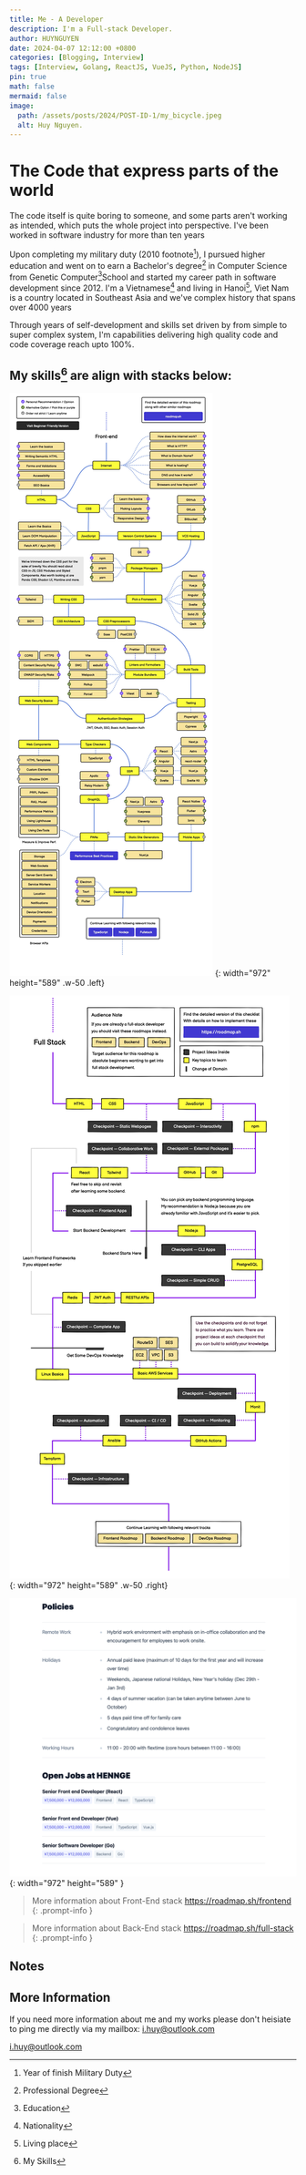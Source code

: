 ```yaml
---
title: Me - A Developer
description: I'm a Full-stack Developer.
author: HUYNGUYEN	
date: 2024-04-07 12:12:00 +0800
categories: [Blogging, Interview]
tags: [Interview, Golang, ReactJS, VueJS, Python, NodeJS]
pin: true
math: false
mermaid: false
image:
  path: /assets/posts/2024/POST-ID-1/my_bicycle.jpeg
  alt: Huy Nguyen.
---
```

<!-- POST-ID-1 -->
# The Code that express parts of the world

The code itself is quite boring to someone, and some parts aren't working as intended, which puts the whole project into perspective. I've been worked in software industry for more than ten years

Upon completing my military duty (2010 footnote[^2010]), I pursued higher education and went on to earn a Bachelor's degree[^degree] in Computer Science from Genetic Computer[^education]School and started my career path in software development since 2012. I'm a Vietnamese[^nationality] and living in Hanoi[^living], Viet Nam is a country located in Southeast Asia and we've complex history that spans over 4000 years

Through years of self-development and skills set driven by from simple to super complex system, I'm capabilities delivering high quality code and code coverage reach upto 100%.

## My skills[^skills] are align with stacks below:

![Desktop View](/assets/posts/2024/POST-ID-1/frontend.jpg)
{: width="972" height="589" .w-50 .left}

![Desktop View](/assets/posts/2024/POST-ID-1/full-stack.jpg)
{: width="972" height="589" .w-50 .right}

![Desktop View](/assets/posts/2024/POST-ID-3/CapturedJobPosts.png){: width="972" height="589" }

> More information about Front-End stack <https://roadmap.sh/frontend>
{: .prompt-info }

> More information about Back-End stack  <https://roadmap.sh/full-stack>
{: .prompt-info }


## Notes
[^2010]: Year of finish Military Duty
[^education]: Education
[^degree]: Professional Degree
[^nationality]: Nationality
[^living]: Living place
[^skills]: My Skills

## More Information
If you need more information about me and my works please don't heisiate to ping me directly via my mailbox: i.huy@outlook.com

[i.huy@outlook.com](mailto:i.huy@outlook.com)
